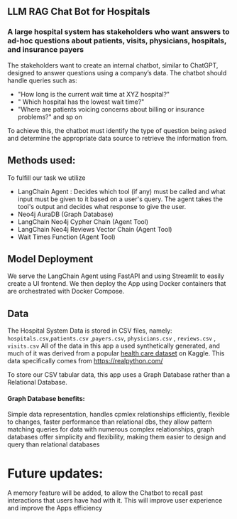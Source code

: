 ## LLM RAG Chat Bot for Hospitals

### A large hospital system has stakeholders who want answers to ad-hoc questions about patients, visits, physicians, hospitals, and insurance payers

The stakeholders want to create an internal chatbot, similar to ChatGPT, designed to answer questions using a company’s data. The chatbot should handle queries such as:
  * "How long is the current wait time at XYZ hospital?"
  * " Which hospital has the lowest wait time?"
  * "Where are patients voicing concerns about billing or insurance problems?" and sp on

To achieve this, the chatbot must identify the type of question being asked and determine the appropriate data source to retrieve the information from.

## Methods used:
To fulfill our task we utilize 
  * LangChain Agent : Decides which tool (if any) must be called and what input must be given to it based on a user's query. The agent takes the tool's output and decides what response to give the user.
  * Neo4j AuraDB (Graph Database)
  * LangChain Neo4j Cypher Chain (Agent Tool)
  * LangChain Neo4j Reviews Vector Chain (Agent Tool)
  * Wait Times Function (Agent Tool)

## Model Deployment
We serve the LangChain Agent using FastAPI and using Streamlit to easily create a UI frontend. 
We then deploy the App using Docker containers that are orchestrated with Docker Compose.

## Data
The Hospital System Data is stored in CSV files, namely:
`hospitals.csv`,`patients.csv` ,`payers.csv`, `physicians.csv` , `reviews.csv` , `visits.csv`
All of the data in this app a used synthetically generated, and much of it was derived from a popular [health care dataset](https://www.kaggle.com/datasets/prasad22/healthcare-dataset) on Kaggle. This data specifically comes from https://realpython.com/ 

To store our CSV tabular data, this app uses a Graph Database rather than a Relational Database.

#### Graph Database benefits:

Simple data representation, handles cpmlex relationships efficiently, flexible to changes, faster performance than relational dbs, they allow pattern matching queries for data with numerous complex relationships, graph databases offer simplicity and flexibility, making them easier to design and query than relational databases

# Future updates:
A memory feature will be added, to allow the Chatbot to recall past interactions that users have had with it. This will improve user experience and improve the Apps efficiency 

